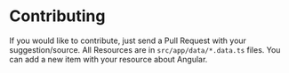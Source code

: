 # Contributing

If you would like to contribute, just send a Pull Request with your suggestion/source. All Resources are in `src/app/data/*.data.ts` files. You can add a new item with your resource about Angular.
